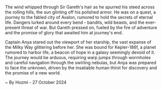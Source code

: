 
The wind whipped through Sir Gareth's hair as he spurred his steed across the rolling hills, the sun glinting off his polished armor. He was on a quest, a journey to the fabled city of Avalon, rumored to hold the secrets of eternal life. Dangers lurked around every bend - bandits, wild beasts, and the ever-present threat of war. But Gareth pressed on, fueled by the fire of adventure and the promise of glory that awaited him at journey's end. 

Captain Anya stared out the viewport of her starship, the vast expanse of the Milky Way glittering before her.  She was bound for Kepler-186f, a planet rumored to harbor life, a beacon of hope in a galaxy seemingly devoid of it.  The journey would be arduous, requiring warp jumps through wormholes and careful navigation through the swirling nebulas, but Anya was prepared to face the unknown, driven by the insatiable human thirst for discovery and the promise of a new world. 

~ By Hozmi - 27 October 2024
